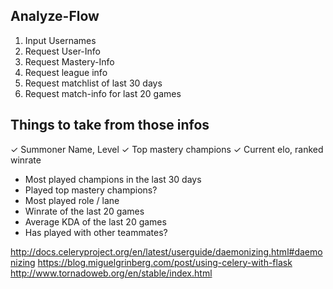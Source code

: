 ## Analyze-Flow
1. Input Usernames
2. Request User-Info
3. Request Mastery-Info
4. Request league info
5. Request matchlist of last 30 days
6. Request match-info for last 20 games

## Things to take from those infos
✓ Summoner Name, Level
✓ Top mastery champions
✓ Current elo, ranked winrate
- Most played champions in the last 30 days
- Played top mastery champions?
- Most played role / lane
- Winrate of the last 20 games
- Average KDA of the last 20 games
- Has played with other teammates?




http://docs.celeryproject.org/en/latest/userguide/daemonizing.html#daemonizing
https://blog.miguelgrinberg.com/post/using-celery-with-flask
http://www.tornadoweb.org/en/stable/index.html